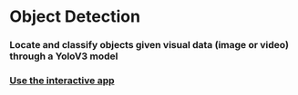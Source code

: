 #  Object Detection
### Locate and classify objects given visual data (image or video) through a YoloV3 model
### [Use the interactive app](https://share.streamlit.io/real-veersandhu/object-detection/app.py)